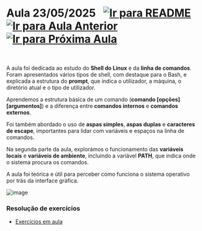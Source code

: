 # Aula 23/05/2025 &nbsp; [![Ir para README](https://img.shields.io/badge/Indice-Verde?style=for-the-badge)](../README.md#indice) &nbsp; [![Ir para Aula Anterior](https://img.shields.io/badge/Anterior-Aula%2010-007ACC?style=for-the-badge)](../aulas/16-05-2025.md) [![Ir para Próxima Aula](https://img.shields.io/badge/Próxima-Aula%2012-007ACC?style=for-the-badge)](../aulas/06-06-2025.md)

<br>
<p> A aula foi dedicada ao estudo do <b>Shell do Linux</b> e da <b>linha de comandos</b>. Foram apresentados vários tipos de shell, com destaque para o Bash, e explicada a estrutura do <b>prompt</b>, que indica o utilizador, a máquina, o diretório atual e o tipo de utilizador. </p> <p> Aprendemos a estrutura básica de um comando (<b>comando [opções] [argumentos]</b>) e a diferença entre <b>comandos internos</b> e <b>comandos externos</b>. </p> <p> Foi também abordado o uso de <b>aspas simples</b>, <b>aspas duplas</b> e <b>caracteres de escape</b>, importantes para lidar com variáveis e espaços na linha de comandos. </p> <p> Na segunda parte da aula, explorámos o funcionamento das <b>variáveis locais</b> e <b>variáveis de ambiente</b>, incluindo a variável <b>PATH</b>, que indica onde o sistema procura os comandos. </p> <p> A aula foi teórica e útil para perceber como funciona o sistema operativo por trás da interface gráfica. </p>


![image](https://github.com/user-attachments/assets/34ce8e84-d3f2-4df0-9b90-29e640c29b0f)


### Resolução de exercícios

- [Exercícios em aula](../fichas/exercicios_aula_23-05.pdf)

